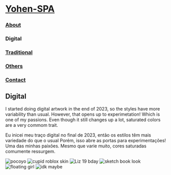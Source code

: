 # [Yohen-SPA](../README.md)

### [About](../About/index.md)

### Digital

### [Traditional](../traditional/index.md)

### [Others](../Others/index.md)

### [Contact](../Contact/index.md)

## Digital
I started doing digital artwork in the end of 2023, so the styles have more variability than usual.
However, that opens up to experimetation! Which is one of my passions. Even though it still changes up a lot, saturated colors are a very commom trait.

Eu inicei meu traço digital no final de 2023, então os estilos têm mais variedade do que o usual
Porém, isso abre as portas para experimentações! Uma das minhas paixões. Mesmo que varie muito, cores saturadas comumente ressurgem.

![pocoyo](https://github.com/Yohen-SPA/Yohen-SPA.github.io/assets/162649023/e45dfdd7-53cf-4087-94ea-8db19a74c28e)
![cupid roblox skin](https://github.com/Yohen-SPA/Yohen-SPA.github.io/assets/162649023/5b5294ff-0152-455f-8bf2-13809e8c01db)
![Liz 19 bday](https://github.com/Yohen-SPA/Yohen-SPA.github.io/assets/162649023/acf30212-a7f7-46fc-bef5-c24f2da885cd)
![sketch book look](https://github.com/Yohen-SPA/Yohen-SPA.github.io/assets/162649023/002615fc-98cb-4cd5-8a2c-2f691e2d23ec)
![floating girl](https://github.com/Yohen-SPA/Yohen-SPA.github.io/assets/162649023/8e33d0d7-eec5-4c0c-91a1-90e4812fe120)
![idk maybe](https://github.com/Yohen-SPA/Yohen-SPA.github.io/assets/162649023/36d873c0-2da3-41e4-80e1-ac10b7790a18)
